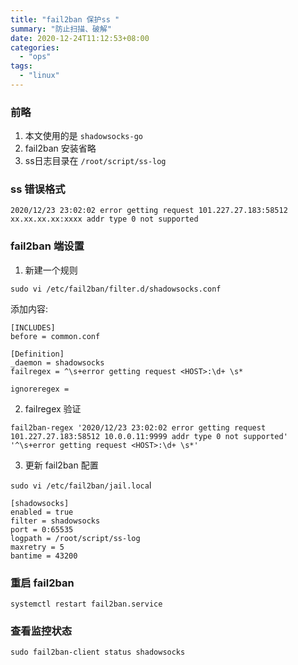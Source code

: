 ```yaml
---
title: "fail2ban 保护ss "
summary: "防止扫描、破解"
date: 2020-12-24T11:12:53+08:00
categories: 
  - "ops"
tags:
  - "linux"
---
```


### 前略

1. 本文使用的是 `shadowsocks-go`
2. fail2ban 安装省略
3. ss日志目录在 `/root/script/ss-log`

### ss 错误格式 
`2020/12/23 23:02:02 error getting request 101.227.27.183:58512 xx.xx.xx.xx:xxxx addr type 0 not supported`

### fail2ban 端设置

1. 新建一个规则

```
sudo vi /etc/fail2ban/filter.d/shadowsocks.conf
```

添加内容:
```
[INCLUDES]
before = common.conf

[Definition]
_daemon = shadowsocks
failregex = ^\s+error getting request <HOST>:\d+ \s*

ignoreregex =
```


2. failregex 验证
```
fail2ban-regex '2020/12/23 23:02:02 error getting request 101.227.27.183:58512 10.0.0.11:9999 addr type 0 not supported' '^\s+error getting request <HOST>:\d+ \s*' 
```

3. 更新 fail2ban 配置

`sudo vi /etc/fail2ban/jail.loca`l

```
[shadowsocks]
enabled = true
filter = shadowsocks
port = 0:65535
logpath = /root/script/ss-log
maxretry = 5
bantime = 43200
```

### 重启 fail2ban

`systemctl restart fail2ban.service`

### 查看监控状态

`sudo fail2ban-client status shadowsocks`
















